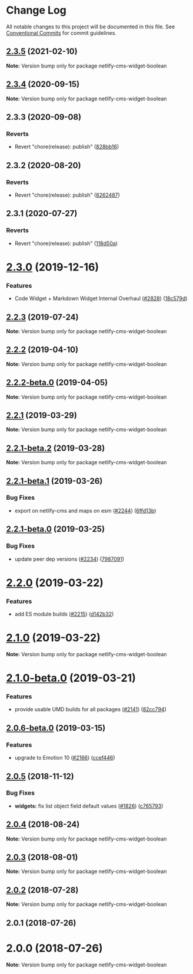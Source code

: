 # Change Log

All notable changes to this project will be documented in this file.
See [Conventional Commits](https://conventionalcommits.org) for commit guidelines.

## [2.3.5](https://github.com/netlify/netlify-cms/tree/master/packages/netlify-cms-widget-boolean/compare/netlify-cms-widget-boolean@2.3.4...netlify-cms-widget-boolean@2.3.5) (2021-02-10)

**Note:** Version bump only for package netlify-cms-widget-boolean





## [2.3.4](https://github.com/netlify/netlify-cms/tree/master/packages/netlify-cms-widget-boolean/compare/netlify-cms-widget-boolean@2.3.3...netlify-cms-widget-boolean@2.3.4) (2020-09-15)

**Note:** Version bump only for package netlify-cms-widget-boolean





## 2.3.3 (2020-09-08)


### Reverts

* Revert "chore(release): publish" ([828bb16](https://github.com/netlify/netlify-cms/tree/master/packages/netlify-cms-widget-boolean/commit/828bb16415b8c22a34caa19c50c38b24ffe9ceae))





## 2.3.2 (2020-08-20)


### Reverts

* Revert "chore(release): publish" ([8262487](https://github.com/netlify/netlify-cms/tree/master/packages/netlify-cms-widget-boolean/commit/82624879ccbcb16610090041db28f00714d924c8))





## 2.3.1 (2020-07-27)


### Reverts

* Revert "chore(release): publish" ([118d50a](https://github.com/netlify/netlify-cms/tree/master/packages/netlify-cms-widget-boolean/commit/118d50a7a70295f25073e564b5161aa2b9883056))





# [2.3.0](https://github.com/netlify/netlify-cms/tree/master/packages/netlify-cms-widget-boolean/compare/netlify-cms-widget-boolean@2.2.3...netlify-cms-widget-boolean@2.3.0) (2019-12-16)


### Features

* Code Widget + Markdown Widget Internal Overhaul ([#2828](https://github.com/netlify/netlify-cms/tree/master/packages/netlify-cms-widget-boolean/issues/2828)) ([18c579d](https://github.com/netlify/netlify-cms/tree/master/packages/netlify-cms-widget-boolean/commit/18c579d0e9f0ff71ed8c52f5c66f2309259af054))





## [2.2.3](https://github.com/netlify/netlify-cms/tree/master/packages/netlify-cms-widget-boolean/compare/netlify-cms-widget-boolean@2.2.2...netlify-cms-widget-boolean@2.2.3) (2019-07-24)

**Note:** Version bump only for package netlify-cms-widget-boolean





## [2.2.2](https://github.com/netlify/netlify-cms/tree/master/packages/netlify-cms-widget-boolean/compare/netlify-cms-widget-boolean@2.2.2-beta.0...netlify-cms-widget-boolean@2.2.2) (2019-04-10)

**Note:** Version bump only for package netlify-cms-widget-boolean





## [2.2.2-beta.0](https://github.com/netlify/netlify-cms/tree/master/packages/netlify-cms-widget-boolean/compare/netlify-cms-widget-boolean@2.2.1...netlify-cms-widget-boolean@2.2.2-beta.0) (2019-04-05)

**Note:** Version bump only for package netlify-cms-widget-boolean





## [2.2.1](https://github.com/netlify/netlify-cms/tree/master/packages/netlify-cms-widget-boolean/compare/netlify-cms-widget-boolean@2.2.1-beta.2...netlify-cms-widget-boolean@2.2.1) (2019-03-29)

**Note:** Version bump only for package netlify-cms-widget-boolean





## [2.2.1-beta.2](https://github.com/netlify/netlify-cms/tree/master/packages/netlify-cms-widget-boolean/compare/netlify-cms-widget-boolean@2.2.1-beta.1...netlify-cms-widget-boolean@2.2.1-beta.2) (2019-03-28)

**Note:** Version bump only for package netlify-cms-widget-boolean





## [2.2.1-beta.1](https://github.com/netlify/netlify-cms/tree/master/packages/netlify-cms-widget-boolean/compare/netlify-cms-widget-boolean@2.2.1-beta.0...netlify-cms-widget-boolean@2.2.1-beta.1) (2019-03-26)


### Bug Fixes

* export on netlify-cms and maps on esm ([#2244](https://github.com/netlify/netlify-cms/tree/master/packages/netlify-cms-widget-boolean/issues/2244)) ([6ffd13b](https://github.com/netlify/netlify-cms/tree/master/packages/netlify-cms-widget-boolean/commit/6ffd13b))





## [2.2.1-beta.0](https://github.com/netlify/netlify-cms/tree/master/packages/netlify-cms-widget-boolean/compare/netlify-cms-widget-boolean@2.2.0...netlify-cms-widget-boolean@2.2.1-beta.0) (2019-03-25)


### Bug Fixes

* update peer dep versions ([#2234](https://github.com/netlify/netlify-cms/tree/master/packages/netlify-cms-widget-boolean/issues/2234)) ([7987091](https://github.com/netlify/netlify-cms/tree/master/packages/netlify-cms-widget-boolean/commit/7987091))





# [2.2.0](https://github.com/netlify/netlify-cms/tree/master/packages/netlify-cms-widget-boolean/compare/netlify-cms-widget-boolean@2.1.0...netlify-cms-widget-boolean@2.2.0) (2019-03-22)


### Features

* add ES module builds ([#2215](https://github.com/netlify/netlify-cms/tree/master/packages/netlify-cms-widget-boolean/issues/2215)) ([d142b32](https://github.com/netlify/netlify-cms/tree/master/packages/netlify-cms-widget-boolean/commit/d142b32))





# [2.1.0](https://github.com/netlify/netlify-cms/tree/master/packages/netlify-cms-widget-boolean/compare/netlify-cms-widget-boolean@2.1.0-beta.0...netlify-cms-widget-boolean@2.1.0) (2019-03-22)

**Note:** Version bump only for package netlify-cms-widget-boolean





# [2.1.0-beta.0](https://github.com/netlify/netlify-cms/tree/master/packages/netlify-cms-widget-boolean/compare/netlify-cms-widget-boolean@2.0.6-beta.0...netlify-cms-widget-boolean@2.1.0-beta.0) (2019-03-21)


### Features

* provide usable UMD builds for all packages ([#2141](https://github.com/netlify/netlify-cms/tree/master/packages/netlify-cms-widget-boolean/issues/2141)) ([82cc794](https://github.com/netlify/netlify-cms/tree/master/packages/netlify-cms-widget-boolean/commit/82cc794))





## [2.0.6-beta.0](https://github.com/netlify/netlify-cms/tree/master/packages/netlify-cms-widget-boolean/compare/netlify-cms-widget-boolean@2.0.5...netlify-cms-widget-boolean@2.0.6-beta.0) (2019-03-15)


### Features

* upgrade to Emotion 10 ([#2166](https://github.com/netlify/netlify-cms/tree/master/packages/netlify-cms-widget-boolean/issues/2166)) ([ccef446](https://github.com/netlify/netlify-cms/tree/master/packages/netlify-cms-widget-boolean/commit/ccef446))





## [2.0.5](https://github.com/netlify/netlify-cms/tree/master/packages/netlify-cms-widget-boolean/compare/netlify-cms-widget-boolean@2.0.4...netlify-cms-widget-boolean@2.0.5) (2018-11-12)


### Bug Fixes

* **widgets:** fix list object field default values ([#1826](https://github.com/netlify/netlify-cms/tree/master/packages/netlify-cms-widget-boolean/issues/1826)) ([c765793](https://github.com/netlify/netlify-cms/tree/master/packages/netlify-cms-widget-boolean/commit/c765793))





<a name="2.0.4"></a>
## [2.0.4](https://github.com/netlify/netlify-cms/tree/master/packages/netlify-cms-widget-boolean/compare/netlify-cms-widget-boolean@2.0.3...netlify-cms-widget-boolean@2.0.4) (2018-08-24)




**Note:** Version bump only for package netlify-cms-widget-boolean

<a name="2.0.3"></a>
## [2.0.3](https://github.com/netlify/netlify-cms/tree/master/packages/netlify-cms-widget-boolean/compare/netlify-cms-widget-boolean@2.0.2...netlify-cms-widget-boolean@2.0.3) (2018-08-01)




**Note:** Version bump only for package netlify-cms-widget-boolean

<a name="2.0.2"></a>
## [2.0.2](https://github.com/netlify/netlify-cms/tree/master/packages/netlify-cms-widget-boolean/compare/netlify-cms-widget-boolean@2.0.1...netlify-cms-widget-boolean@2.0.2) (2018-07-28)




**Note:** Version bump only for package netlify-cms-widget-boolean

<a name="2.0.1"></a>
## 2.0.1 (2018-07-26)



<a name="2.0.0"></a>
# 2.0.0 (2018-07-26)




**Note:** Version bump only for package netlify-cms-widget-boolean
